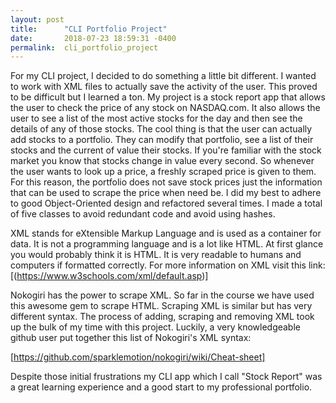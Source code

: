 ```yaml
---
layout: post
title:      "CLI Portfolio Project"
date:       2018-07-23 18:59:31 -0400
permalink:  cli_portfolio_project
---
```



For my CLI project, I decided to do something a little bit different. I wanted to work with XML files to actually save the activity of the user. This proved to be difficult but I learned a ton. My project is a stock report app that allows the user to check the price of any stock on NASDAQ.com. It also allows the user to see a list of the most active stocks for the day and then see the details of any of those stocks. The cool thing is that the user can actually add stocks to a portfolio. They can modify that portfolio, see a list of their stocks and the current of value their stocks. If you're familiar with the stock market you know that stocks change in value every second. So whenever the user wants to look up a price, a freshly scraped price is given to them. For this reason, the portfolio does not save stock prices just the information that can be used to scrape the price when need be. I did my best to adhere to good Object-Oriented design and refactored several times. I made a total of five classes to avoid redundant code and avoid using hashes.

XML stands for eXtensible Markup Language and is used as a container for data. It is not a programming language and is a lot like HTML. At first glance you would probably think it is HTML. It is very readable to humans and computers if formatted correctly. For more information on XML visit this link:
[(https://www.w3schools.com/xml/default.asp)]


Nokogiri has the power to scrape XML. So far in the course we have used this awesome gem to scrape HTML. Scraping XML is similar but has very different syntax. The process of adding, scraping and removing XML took up the bulk of my time with this project. Luckily, a very knowledgeable github user put together this list of Nokogiri's XML syntax:

[https://github.com/sparklemotion/nokogiri/wiki/Cheat-sheet]

Despite those initial frustrations my CLI app which I call "Stock Report" was a great learning experience and a good start to my professional portfolio. 

